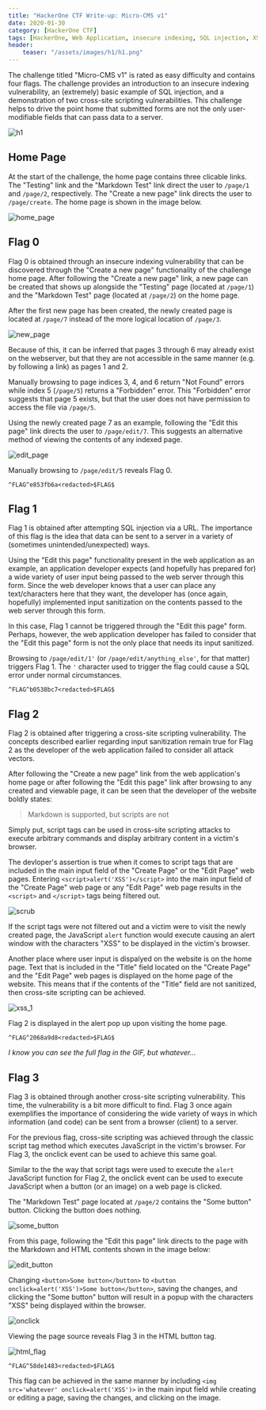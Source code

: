 ```yaml
---
title: "HackerOne CTF Write-up: Micro-CMS v1"
date: 2020-01-30
category: [HackerOne CTF]
tags: [HackerOne, Web Application, insecure indexing, SQL injection, XSS, onclick]
header:
    teaser: "/assets/images/h1/h1.png"
---
```

The challenge titled "Micro-CMS v1" is rated as easy difficulty and contains four flags. The challenge provides an introduction to an insecure indexing vulnerability, an (extremely) basic example of SQL injection, and a demonstration of two cross-site scripting vulnerabilities. This challenge helps to drive the point home that submitted forms are not the only user-modifiable fields that can pass data to a server.

![h1](/assets/images/h1/h1.png)

## Home Page
At the start of the challenge, the home page contains three clicable links. The "Testing" link and the "Markdown Test" link direct the user to `/page/1` and `/page/2`, respectively. The "Create a new page" link directs the user to `/page/create`. The home page is shown in the image below.

![home_page](/assets/images/h1/microcmsv1/home_page.png)

## Flag 0
Flag 0 is obtained through an insecure indexing vulnerability that can be discovered through the "Create a new page" functionality of the challenge home page. After following the "Create a new page" link, a new page can be created that shows up alongside the "Testing" page (located at `/page/1`) and the "Markdown Test" page (located at `/page/2`) on the home page.

After the first new page has been created, the newly created page is located at `/page/7` instead of the more logical location of `/page/3`. 

![new_page](/assets/images/h1/microcmsv1/new_page.png)

Because of this, it can be inferred that pages 3 through 6 may already exist on the webserver, but that they are not accessible in the same manner (e.g. by following a link) as pages 1 and 2.

Manually browsing to page indices 3, 4, and 6 return "Not Found" errors while index 5 (`/page/5`) returns a "Forbidden" error. This "Forbidden" error suggests that page 5 exists, but that the user does not have permission to access the file via `/page/5`.

Using the newly created page 7 as an example, following the "Edit this page" link directs the user to `/page/edit/7`. This suggests an alternative method of viewing the contents of any indexed page.

![edit_page](/assets/images/h1/microcmsv1/edit_page.png)

Manually browsing to `/page/edit/5` reveals Flag 0.

```
^FLAG^e853fb6a<redacted>$FLAG$
```

## Flag 1
Flag 1 is obtained after attempting SQL injection via a URL. The importance of this flag is the idea that data can be sent to a server in a variety of (sometimes unintended/unexpected) ways. 

Using the "Edit this page" functionality present in the web application as an example, an application developer expects (and hopefully has prepared for) a wide variety of user input being passed to the web server through this form. Since the web developer knows that a user can place any text/characters here that they want, the developer has (once again, hopefully) implemented input sanitization on the contents passed to the web server through this form. 

In this case, Flag 1 cannot be triggered through the "Edit this page" form. Perhaps, however, the web application developer has failed to consider that the "Edit this page" form is not the only place that needs its input sanitized.

Browsing to `/page/edit/1'` (or `/page/edit/anything_else'`, for that matter) triggers Flag 1. The `'` character used to trigger the flag could cause a SQL error under normal circumstances.

```
^FLAG^b0538bc7<redacted>$FLAG$
```

## Flag 2
Flag 2 is obtained after triggering a cross-site scripting vulnerability. The concepts described earlier regarding input sanitization remain true for Flag 2 as the developer of the web application failed to consider all attack vectors.

After following the "Create a new page" link from the web application's home page or after following the "Edit this page" link after browsing to any created and viewable page, it can be seen that the developer of the website boldly states:

> Markdown is supported, but scripts are not

Simply put, script tags can be used in cross-site scripting attacks to execute arbitrary commands and display arbitrary content in a victim's browser.

The devloper's assertion is true when it comes to script tags that are included in the main input field of the "Create Page" or the "Edit Page" web pages. Entering `<script>alert('XSS')</script>` into the main input field of the "Create Page" web page or any "Edit Page" web page results in the `<script>` and `</script>` tags being filtered out.

![scrub](/assets/images/h1/microcmsv1/scrub.gif)

If the script tags were not filtered out and a victim were to visit the newly created page, the JavaScript `alert` function would execute causing an alert window with the characters "XSS" to be displayed in the victim's browser.

Another place where user input is dispalyed on the website is on the home page. Text that is included in the "Title" field located on the "Create Page" and the "Edit Page" web pages is displayed on the home page of the website. This means that if the contents of the "Title" field are not sanitized, then cross-site scripting can be achieved.

![xss_1](/assets/images/h1/microcmsv1/xss_1.gif)

Flag 2 is displayed in the alert pop up upon visiting the home page.

```
^FLAG^2068a9d8<redacted>$FLAG$
```

*I know you can see the full flag in the GIF, but whatever...*

## Flag 3
Flag 3 is obtained through another cross-site scripting vulnerability. This time, the vulnerability is a bit more difficult to find. Flag 3 once again exemplifies the importance of considering the wide variety of ways in which information (and code) can be sent from a browser (client) to a server. 

For the previous flag, cross-site scripting was achieved through the classic script tag method which executes JavaScript in the victim's browser. For Flag 3, the onclick event can be used to achieve this same goal.

Similar to the the way that script tags were used to execute the `alert` JavaScript function for Flag 2, the onclick event can be used to execute JavaScript when a button (or an image) on a web page is clicked.

The "Markdown Test" page located at `/page/2` contains the "Some button" button. Clicking the button does nothing.

![some_button](/assets/images/h1/microcmsv1/some_button.png)

From this page, following the "Edit this page" link directs to the page with the Markdown and HTML contents shown in the image below:

![edit_button](/assets/images/h1/microcmsv1/edit_button.png)

Changing `<button>Some button</button>` to `<button onclick=alert('XSS')>Some button</button>`, saving the changes, and clicking the "Some button" button will result in a popup with the characters "XSS" being displayed within the browser.

![onclick](/assets/images/h1/microcmsv1/onclick.gif)

Viewing the page source reveals Flag 3 in the HTML button tag.

![html_flag](/assets/images/h1/microcmsv1/html_flag.png)

```
^FLAG^58de1483<redacted>$FLAG$
```

This flag can be achieved in the same manner by including `<img src='whatever' onclick=alert('XSS')>` in the main input field while creating or editing a page, saving the changes, and clicking on the image.

